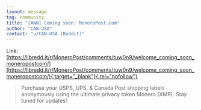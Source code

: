 ```yaml
---
layout: message
tag: community
title: "[ANN] Coming soon: MoneroPost.com"
author: "CAN-USA"	
contact: "u/CAN-USA (Reddit)"
---
```


Link: [https://libredd.it/r/MoneroPost/comments/tuw0n9/welcome_coming_soon_moneropostcom/](https://libredd.it/r/MoneroPost/comments/tuw0n9/welcome_coming_soon_moneropostcom/){:target="_blank"}{:rel="nofollow"}

> Purchase your USPS, UPS, & Canada Post shipping labels anonymously using the ultimate privacy token Monero (XMR). Stay tuned for updates!
